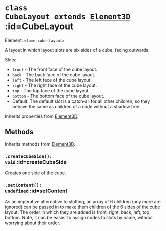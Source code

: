 
# <code>class <b>CubeLayout</b> extends [Element3D](../core/Element3D.md)</code> :id=CubeLayout

Element: `<lume-cube-layout>`

A layout in which layout slots are six sides of a cube, facing outwards.

Slots:

- `front` - The front face of the cube layout.
- `back` - The back face of the cube layout.
- `left` - The left face of the cube layout.
- `right` - The right face of the cube layout.
- `top` - The top face of the cube layout.
- `bottom` - The bottom face of the cube layout.
- Default: The default slot is a catch-all for all other children, so they behave the same as children of a node without a shadow tree.



Inherits properties from [Element3D](../core/Element3D.md).



## Methods

Inherits methods from [Element3D](../core/Element3D.md).


### <code>.<b>createCubeSide</b>(): void</code> :id=createCubeSide

Creates one side of the cube.
        


### <code>.<b>setContent</b>(): undefined</code> :id=setContent

As an imperative alternative to slotting, an array
of 6 children (any more are ignored) can be passed in to make them
children of the 6 sides of the cube layout. The order in which they are
added is front, right, back, left, top, bottom. Note, it can be easier to
assign nodes to slots by name, without worrying about their order.
        
        